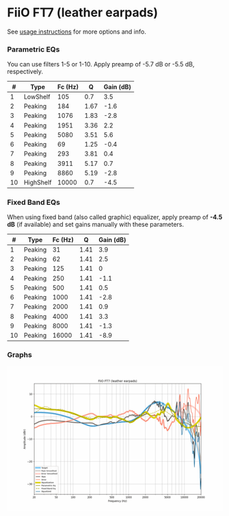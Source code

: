 # FiiO FT7 (leather earpads)
See [usage instructions](https://github.com/jaakkopasanen/AutoEq#usage) for more options and info.

### Parametric EQs
You can use filters 1-5 or 1-10. Apply preamp of -5.7 dB or -5.5 dB, respectively.

|   # | Type      |   Fc (Hz) |    Q |   Gain (dB) |
|-----|-----------|-----------|------|-------------|
|   1 | LowShelf  |       105 | 0.7  |         3.5 |
|   2 | Peaking   |       184 | 1.67 |        -1.6 |
|   3 | Peaking   |      1076 | 1.83 |        -2.8 |
|   4 | Peaking   |      1951 | 3.36 |         2.2 |
|   5 | Peaking   |      5080 | 3.51 |         5.6 |
|   6 | Peaking   |        69 | 1.25 |        -0.4 |
|   7 | Peaking   |       293 | 3.81 |         0.4 |
|   8 | Peaking   |      3911 | 5.17 |         0.7 |
|   9 | Peaking   |      8860 | 5.19 |        -2.8 |
|  10 | HighShelf |     10000 | 0.7  |        -4.5 |

### Fixed Band EQs
When using fixed band (also called graphic) equalizer, apply preamp of **-4.5 dB** (if available) and set gains manually with these parameters.

|   # | Type    |   Fc (Hz) |    Q |   Gain (dB) |
|-----|---------|-----------|------|-------------|
|   1 | Peaking |        31 | 1.41 |         3.9 |
|   2 | Peaking |        62 | 1.41 |         2.5 |
|   3 | Peaking |       125 | 1.41 |         0   |
|   4 | Peaking |       250 | 1.41 |        -1.1 |
|   5 | Peaking |       500 | 1.41 |         0.5 |
|   6 | Peaking |      1000 | 1.41 |        -2.8 |
|   7 | Peaking |      2000 | 1.41 |         0.9 |
|   8 | Peaking |      4000 | 1.41 |         3.3 |
|   9 | Peaking |      8000 | 1.41 |        -1.3 |
|  10 | Peaking |     16000 | 1.41 |        -8.9 |

### Graphs
![](./FiiO%20FT7%20(leather%20earpads).png)

